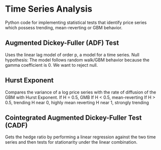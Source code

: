 # Time Series Analysis
Python code for implementing statistical tests that identify price series which possess trending, mean-reverting or GBM
behavior.

## Augmented Dickey-Fuller (ADF) Test
Uses the linear lag model of order p, a model for a time series.
Null hypothesis: The model follows random walk/GBM behavior because the gamma coefficient is 0.
We want to reject null.

## Hurst Exponent
Compares the variance of a log price series with the rate of diffusion of the GBM with Hurst Exponent.
If H = 0.5, GMB
If H < 0.5, mean-reverting
If H > 0.5, trending
H near 0, highly mean reverting
H near 1, strongly trending

## Cointegrated Augmented Dickey-Fuller Test (CADF)
Gets the hedge ratio by performing a linear regression against the two time series and then
tests for stationarity under the linear combination.


